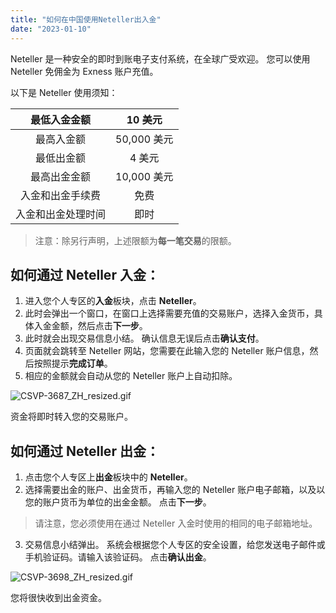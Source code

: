 ```yaml
---
title: "如何在中国使用Neteller出入金"
date: "2023-01-10"
---
```


Neteller 是一种安全的即时到账电子支付系统，在全球广受欢迎。 您可以使用 Neteller 免佣金为 Exness 账户充值。

以下是 Neteller 使用须知：

| 最低入金金额    | 10 美元     |
|:---------:|:---------:|
| 最高入金额     | 50,000 美元 |
| 最低出金额     | 4 美元      |
| 最高出金金额    | 10,000 美元 |
| 入金和出金手续费  | 免费        |
| 入金和出金处理时间 | 即时        |


> 注意：除另行声明，上述限额为**每一笔交易**的限额。

## **如何通过 Neteller 入金：**

1. 进入您个人专区的**入金**板块，点击 **Neteller**。
2. 此时会弹出一个窗口，在窗口上选择需要充值的交易账户，选择入金货币，具体入金金额，然后点击**下一步**。
3. 此时就会出现交易信息小结。 确认信息无误后点击**确认支付**。
4. 页面就会跳转至 Neteller 网站，您需要在此输入您的 Neteller 账户信息，然后按照提示**完成订单**。
5. 相应的金额就会自动从您的 Neteller 账户上自动扣除。

![CSVP-3687_ZH_resized.gif](https://get.exness.help/hc/article_attachments/6709225736850/CSVP-3687_ZH_resized.gif)

资金将即时转入您的交易账户。

## **如何通过 Neteller 出金：**

1. 点击您个人专区上**出金**板块中的 **Neteller**。
2. 选择需要出金的账户、出金货币，再输入您的 Neteller 账户电子邮箱，以及以您的账户货币为单位的出金金额。 点击**下一步**。

> 请注意，您必须使用在通过 Neteller 入金时使用的相同的电子邮箱地址。

3. 交易信息小结弹出。 系统会根据您个人专区的安全设置，给您发送电子邮件或手机验证码。请输入该验证码。 点击**确认出金**。

![CSVP-3698_ZH_resized.gif](https://get.exness.help/hc/article_attachments/6709572784786/CSVP-3698_ZH_resized.gif)

您将很快收到出金资金。
